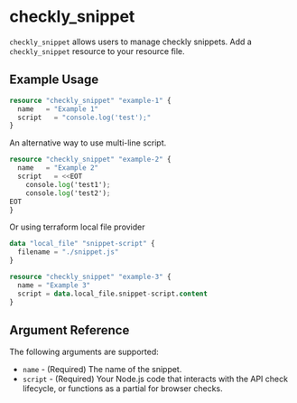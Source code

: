 # checkly_snippet
`checkly_snippet` allows users to manage checkly snippets. Add a `checkly_snippet` resource to your resource file. 
 
## Example Usage

```terraform
resource "checkly_snippet" "example-1" {
  name   = "Example 1"
  script   = "console.log('test');"
}
```

An alternative way to use multi-line script.

```terraform
resource "checkly_snippet" "example-2" {
  name   = "Example 2"
  script   = <<EOT
    console.log('test1');
    console.log('test2');
EOT
}
```

Or using terraform local file provider

```terraform
data "local_file" "snippet-script" {
  filename = "./snippet.js"
}

resource "checkly_snippet" "example-3" {
  name = "Example 3"
  script = data.local_file.snippet-script.content
}
```

## Argument Reference  
The following arguments are supported:
* `name` - (Required) The name of the snippet.  
* `script` - (Required) Your Node.js code that interacts with the API check lifecycle, or functions as a partial for browser checks.